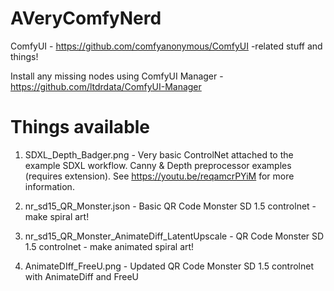 # AVeryComfyNerd
ComfyUI - https://github.com/comfyanonymous/ComfyUI -related stuff and things!

Install any missing nodes using ComfyUI Manager - https://github.com/ltdrdata/ComfyUI-Manager

# Things available
1. SDXL_Depth_Badger.png - Very basic ControlNet attached to the example SDXL workflow. Canny & Depth preprocessor examples (requires extension). See https://youtu.be/reqamcrPYiM for more information.

2. nr_sd15_QR_Monster.json - Basic QR Code Monster SD 1.5 controlnet - make spiral art!

3. nr_sd15_QR_Monster_AnimateDiff_LatentUpscale - QR Code Monster SD 1.5 controlnet - make animated spiral art!

4. AnimateDIff_FreeU.png - Updated QR Code Monster SD 1.5 controlnet with AnimateDiff and FreeU
